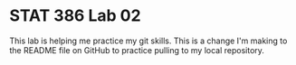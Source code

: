 # STAT 386 Lab 02
This lab is helping me practice my git skills.
This is a change I'm making to the README file on GitHub to practice pulling to my local repository.
